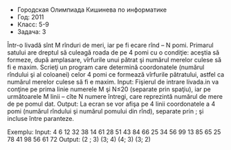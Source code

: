 # 
* Городская Олимпиада Кишинева по информатике
* Год: 2011
* Класс: 5-9
* Задача: 3

Într-o livadă sînt M rînduri de meri, iar pe fi ecare
rînd – N pomi. Primarul satului are dreptul să culeagă
roada de pe 4 pomi cu o condiţie: aceştia să formeze,
după amplasare, vîrfurile unui pătrat şi numărul merelor
culese să fi e maxim. Scrieţi un program care determină
coordonatele (numărul rîndului şi al coloanei) celor 4
pomi ce formează vîrfurile pătratului, astfel ca numărul
merelor culese să fi e maxim.
Input: Fişierul de intrare livada.in va conţine pe
prima linie numerele M şi N≤20 (separate prin spaţiu),
iar pe următoarele M linii – cîte N numere întregi, care
reprezintă numărul de mere de pe pomul dat.
Output: La ecran se vor afişa pe 4 linii coordonatele
a 4 pomi (numărul rîndului şi numărul pomului din rînd),
separate prin ; şi incluse între paranteze.


Exemplu: Input: 4 6
 12 32 38 14 61 28
 51 43 84 66 25 34
 56 99 13 85 65 25
 78 41 98 56 61 72
 Output: (2 ; 3)
 (3; 4)
 (4; 3)
 (3; 2)
